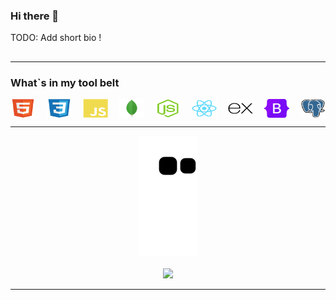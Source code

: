 ### Hi there 👋
TODO: Add short bio !

##


***
<h3>What`s in my tool belt</h3>  




<div align="center" style="display:flex;justify-content:space-between">
  <img align="center" alt="corshidan-HTML" height="30" width="40" src="https://raw.githubusercontent.com/devicons/devicon/master/icons/html5/html5-original.svg">
  <img align="center" alt="corshidan-CSS" height="30" width="40" src="https://raw.githubusercontent.com/devicons/devicon/master/icons/css3/css3-original.svg">
  <img align="center" alt="corshidan-JS" height="30" width="40" src="https://raw.githubusercontent.com/devicons/devicon/master/icons/javascript/javascript-plain.svg">
  <img align="center" alt="corshidan-JS" height="30" width="40" src="https://raw.githubusercontent.com/devicons/devicon/master/icons/mongodb/mongodb-original.svg">
  <img align="center" alt="corshidan-JS" height="30" width="40" src="https://raw.githubusercontent.com/devicons/devicon/master/icons/nodejs/nodejs-original.svg">
  <img align="center" alt="corshidan-JS" height="30" width="40" src="https://raw.githubusercontent.com/devicons/devicon/master/icons/react/react-original.svg"> 
  <img align="center" alt="corshidan-JS" height="30" width="40" src="https://raw.githubusercontent.com/devicons/devicon/master/icons/express/express-original.svg"> 
  <img align="center" alt="corshidan-JS" height="30" width="40" src="https://raw.githubusercontent.com/devicons/devicon/master/icons/bootstrap/bootstrap-original.svg"> 
  <img align="center" alt="corshidan-JS" height="30" width="40" src="https://raw.githubusercontent.com/devicons/devicon/master/icons/postgresql/postgresql-original.svg">

</div>

***


<p align="center">
   <img src="https://raw.githubusercontent.com/corshidan/corshidan/output/github-contribution-grid-snake.svg">
   <br><br>
  <img src="https://github-readme-stats.vercel.app/api/?username=corshidan&count_private=true&theme=kacho_ga&showicons=true">
</p>


---



<!--
**corshidan/corshidan** is a ✨ _special_ ✨ repository because its `README.md` (this file) appears on your GitHub profile.

![My GitHub Stats](https://github-readme-stats.vercel.app/api/?username=corshidan&count_private=true&theme=kacho_ga&showicons=true)

[![Readme Card](https://github-readme-stats.vercel.app/api/pin/?username=corshidan&repo=jsonAirFrontEnd)](https://github.com/corshidan/jsonAirFrontEnd)

[![Readme Card](https://github-readme-stats.vercel.app/api/pin/?username=corshidan&repo=recipe-finder-last)](https://github.com/corshidan/recipe-finder-last)

[![Readme Card](https://github-readme-stats.vercel.app/api/pin/?username=corshidan&repo=toDoListOrganizer)](https://github.com/corshidan/toDoListOrganizer)
Here are some ideas to get you started:

- 🔭 I’m currently working on ...
- 🌱 I’m currently learning ...
- 👯 I’m looking to collaborate on ...
- 🤔 I’m looking for help with ...
- 💬 Ask me about ...
- 📫 How to reach me: ...
- 😄 Pronouns: ...
- ⚡ Fun fact: ...
-->
